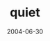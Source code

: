 ---
layout: base.njk
title : 'quiet' 
view_title : 'quiet' 
year : '2004' 
date : '2004-06-30' 
img_file : '/drawing/quiet.png' 
html_file : 'quiet' 
next_html : 'queenoftherobots.html' 
year_order : '109' 
permalink : "title/{{html_file}}.html"
---